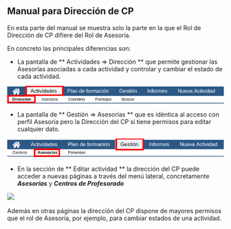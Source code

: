 ## Manual para Dirección de CP

En esta parte del manual se muestra solo la parte en la que el Rol de Dirección de CP difiere del Rol de Asesoría.

En concreto las principales diferencias son:

* La pantalla de ** Actividades &rArr; Dirección ** que permite gestionar las Asesorías asociadas a cada actividad y controlar y cambiar el estado de cada actividad.

![](/assets/actividadesdireccion.png)

* La pantalla de ** Gestión &rArr; Asesorías ** que es idéntica al acceso con perfil Asesoría pero la Dirección del CP si tiene permisos para editar cualquier dato.

![](/assets/gestionasesorias.png)

* En la sección de ** Editar actividad ** la dirección del CP puede acceder a nuevas páginas a través del menú lateral, concretamente **_Asesorías_** y _**Centros de Profesorado**_

![](/assets/Selección_777.png)

Además en otras páginas la dirección del CP dispone de mayores permisos que el rol de Asesoría, por ejemplo, para cambiar estados de una actividad.
